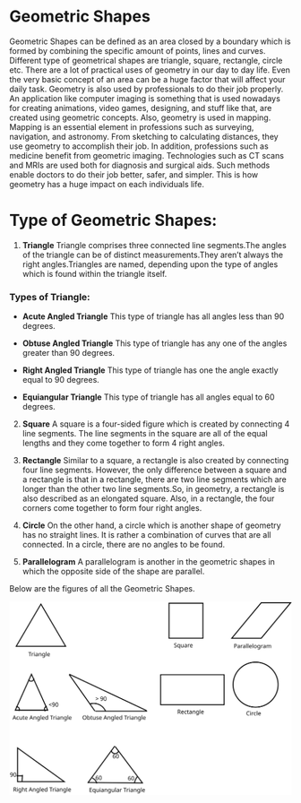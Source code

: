# Geometric Shapes
Geometric Shapes can be defined as an area closed by a boundary which is formed by combining the specific amount of points, lines and curves. Different type of geometrical shapes are triangle, square, rectangle, circle etc. There are a lot of practical uses of geometry in our day to day life. Even the very basic concept of an area can be a huge factor that will affect your daily task. Geometry is also used by professionals to do their job properly. An application like computer imaging is something that is used nowadays for creating animations, video games, designing, and stuff like that, are created using geometric concepts. Also, geometry is used in mapping. Mapping is an essential element in professions such as surveying, navigation, and astronomy. From sketching to calculating distances, they use geometry to accomplish their job. In addition, professions such as medicine benefit from geometric imaging. Technologies such as CT scans and MRIs are used both for diagnosis and surgical aids. Such methods enable doctors to do their job better, safer, and simpler. This is how geometry has a huge impact on each individuals life.

# Type of Geometric Shapes:

1. **Triangle**
Triangle comprises three connected line segments.The angles of the triangle can be of distinct measurements.They aren’t always the right angles.Triangles are named, depending upon the type of angles which is found within the triangle itself.

### Types of Triangle:

*  **Acute Angled Triangle** 
This type of triangle has all angles less than 90 degrees.

*  **Obtuse Angled Triangle**
This type of triangle has any one of the angles greater than 90 degrees.

*  **Right Angled Triangle**
This type of triangle has one the angle exactly equal to 90 degrees.

*  **Equiangular Triangle**
This type of triangle has all angles equal to 60 degrees.

2. **Square**
A square is a four-sided figure which is created by connecting 4 line segments. The line segments in the square are all of the equal lengths and they come together to form 4 right angles.

3. **Rectangle**
Similar to a square, a rectangle is also created by connecting four line segments. However, the only difference between a square and a rectangle is that in a rectangle, there are two line segments which are longer than the other two line segments.So, in geometry, a rectangle is also described as an elongated square. Also, in a rectangle, the four corners come together to form four right angles.

4. **Circle**
On the other hand, a circle which is another shape of geometry has no straight lines. It is rather a combination of curves that are all connected. In a circle, there are no angles to be found.

5. **Parallelogram**
A parallelogram is another in the geometric shapes in which the opposite side of the shape are parallel.

Below are the figures of all the Geometric Shapes.

![Shapes](Geometric.svg)
